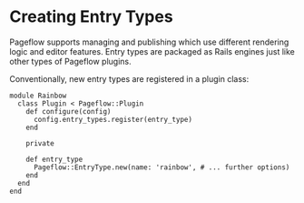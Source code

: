 # Creating Entry Types

Pageflow supports managing and publishing which use different
rendering logic and editor features. Entry types are packaged as Rails
engines just like other types of Pageflow plugins.

Conventionally, new entry types are registered in a plugin class:

```
module Rainbow
  class Plugin < Pageflow::Plugin
    def configure(config)
      config.entry_types.register(entry_type)
    end

    private

    def entry_type
      Pageflow::EntryType.new(name: 'rainbow', # ... further options)
    end
  end
end
```
